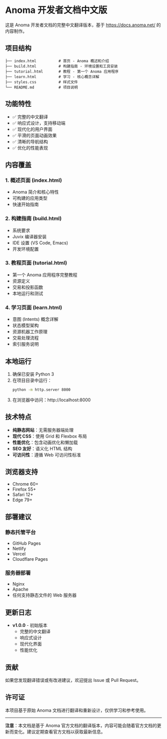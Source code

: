 # Anoma 开发者文档中文版

这是 Anoma 开发者文档的完整中文翻译版本，基于 https://docs.anoma.net/ 的内容制作。

## 项目结构

```
├── index.html          # 首页 - Anoma 概述和介绍
├── build.html          # 构建指南 - 环境设置和工具安装
├── tutorial.html       # 教程 - 第一个 Anoma 应用程序
├── learn.html          # 学习 - 核心概念详解
├── styles.css          # 样式文件
└── README.md           # 项目说明
```

## 功能特性

- ✅ 完整的中文翻译
- ✅ 响应式设计，支持移动端
- ✅ 现代化的用户界面
- ✅ 平滑的页面动画效果
- ✅ 清晰的导航结构
- ✅ 优化的性能表现

## 内容覆盖

### 1. 概述页面 (index.html)
- Anoma 简介和核心特性
- 可构建的应用类型
- 快速开始指南

### 2. 构建指南 (build.html)
- 系统要求
- Juvix 编译器安装
- IDE 设置 (VS Code, Emacs)
- 开发环境配置

### 3. 教程页面 (tutorial.html)
- 第一个 Anoma 应用程序完整教程
- 资源定义
- 交易和投影函数
- 本地运行和测试

### 4. 学习页面 (learn.html)
- 意图 (Intents) 概念详解
- 状态模型架构
- 资源机器工作原理
- 交易处理流程
- 索引服务说明

## 本地运行

1. 确保已安装 Python 3
2. 在项目目录中运行：
   ```bash
   python -m http.server 8000
   ```
3. 在浏览器中访问：http://localhost:8000

## 技术特点

- **纯静态网站**：无需服务器端处理
- **现代 CSS**：使用 Grid 和 Flexbox 布局
- **性能优化**：包含动画优化和懒加载
- **SEO 友好**：语义化 HTML 结构
- **可访问性**：遵循 Web 可访问性标准

## 浏览器支持

- Chrome 60+
- Firefox 55+
- Safari 12+
- Edge 79+

## 部署建议

### 静态托管平台
- GitHub Pages
- Netlify
- Vercel
- Cloudflare Pages

### 服务器部署
- Nginx
- Apache
- 任何支持静态文件的 Web 服务器

## 更新日志

- **v1.0.0** - 初始版本
  - 完整的中文翻译
  - 响应式设计
  - 现代化界面
  - 性能优化

## 贡献

如果您发现翻译错误或有改进建议，欢迎提出 Issue 或 Pull Request。

## 许可证

本项目基于原始 Anoma 文档进行翻译和重新设计，仅供学习和参考使用。

---

**注意**：本文档是基于 Anoma 官方文档的翻译版本，内容可能会随着官方文档的更新而变化。建议定期查看官方文档以获取最新信息。